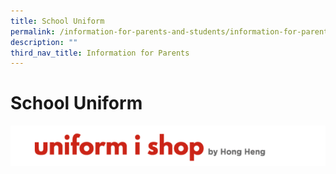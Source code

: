 ```yaml
---
title: School Uniform
permalink: /information-for-parents-and-students/information-for-parents/school-uniform/
description: ""
third_nav_title: Information for Parents
---
```

# **School Uniform**

![](/images/Capture7.png)